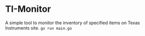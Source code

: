 # TI-Monitor
A simple tool to monitor the inventory of specified items on Texas Instruments site.
`go run main.go`